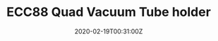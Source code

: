 ---
title: ECC88 Quad Vacuum Tube holder
summary: "Fits ECC88 6DJ8 6922 6BZ7"		 
tags:
- 3d
date: "2020-02-19T00:31:00Z"


# Optional external URL for project (replaces project detail page).
external_link: 

image:
  caption: Vacuum Tube Holder
  focal_point: Smart
---